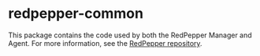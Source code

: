 # redpepper-common

This package contains the code used by both the RedPepper Manager and Agent.
For more information, see the [RedPepper repository](https://github.com/merlinz01/redpepper).
